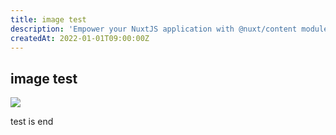 ```yaml
---
title: image test
description: 'Empower your NuxtJS application with @nuxt/content module: write in a content/ directory and fetch your Markdown, JSON, YAML and CSV files through a MongoDB like API, acting as a Git-based Headless CMS.'
createdAt: 2022-01-01T09:00:00Z
---
```


## image test

<img src="https://public.sawada.pro/Face_icon.jpg" style="display: block"/>

test is end

